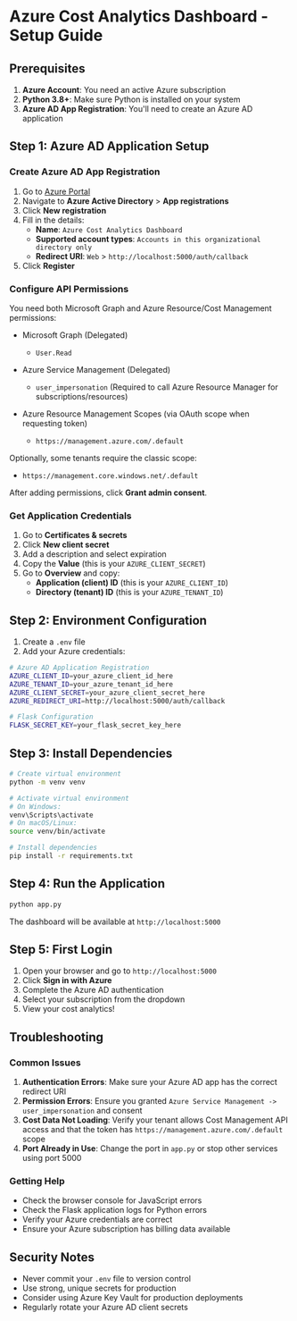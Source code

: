# Azure Cost Analytics Dashboard - Setup Guide

## Prerequisites

1. **Azure Account**: You need an active Azure subscription
2. **Python 3.8+**: Make sure Python is installed on your system
3. **Azure AD App Registration**: You'll need to create an Azure AD application

## Step 1: Azure AD Application Setup

### Create Azure AD App Registration

1. Go to [Azure Portal](https://portal.azure.com)
2. Navigate to **Azure Active Directory** > **App registrations**
3. Click **New registration**
4. Fill in the details:
   - **Name**: `Azure Cost Analytics Dashboard`
   - **Supported account types**: `Accounts in this organizational directory only`
   - **Redirect URI**: `Web` > `http://localhost:5000/auth/callback`
5. Click **Register**

### Configure API Permissions

You need both Microsoft Graph and Azure Resource/Cost Management permissions:

- Microsoft Graph (Delegated)
  - `User.Read`

- Azure Service Management (Delegated)
  - `user_impersonation` (Required to call Azure Resource Manager for subscriptions/resources)

- Azure Resource Management Scopes (via OAuth scope when requesting token)
  - `https://management.azure.com/.default`

Optionally, some tenants require the classic scope:
  - `https://management.core.windows.net/.default`

After adding permissions, click **Grant admin consent**.

### Get Application Credentials

1. Go to **Certificates & secrets**
2. Click **New client secret**
3. Add a description and select expiration
4. Copy the **Value** (this is your `AZURE_CLIENT_SECRET`)
5. Go to **Overview** and copy:
   - **Application (client) ID** (this is your `AZURE_CLIENT_ID`)
   - **Directory (tenant) ID** (this is your `AZURE_TENANT_ID`)

## Step 2: Environment Configuration

1. Create a `.env` file
2. Add your Azure credentials:

```bash
# Azure AD Application Registration
AZURE_CLIENT_ID=your_azure_client_id_here
AZURE_TENANT_ID=your_azure_tenant_id_here
AZURE_CLIENT_SECRET=your_azure_client_secret_here
AZURE_REDIRECT_URI=http://localhost:5000/auth/callback

# Flask Configuration
FLASK_SECRET_KEY=your_flask_secret_key_here
```

## Step 3: Install Dependencies

```bash
# Create virtual environment
python -m venv venv

# Activate virtual environment
# On Windows:
venv\Scripts\activate
# On macOS/Linux:
source venv/bin/activate

# Install dependencies
pip install -r requirements.txt
```

## Step 4: Run the Application

```bash
python app.py
```

The dashboard will be available at `http://localhost:5000`

## Step 5: First Login

1. Open your browser and go to `http://localhost:5000`
2. Click **Sign in with Azure**
3. Complete the Azure AD authentication
4. Select your subscription from the dropdown
5. View your cost analytics!

## Troubleshooting

### Common Issues

1. **Authentication Errors**: Make sure your Azure AD app has the correct redirect URI
2. **Permission Errors**: Ensure you granted `Azure Service Management -> user_impersonation` and consent
3. **Cost Data Not Loading**: Verify your tenant allows Cost Management API access and that the token has `https://management.azure.com/.default` scope
4. **Port Already in Use**: Change the port in `app.py` or stop other services using port 5000

### Getting Help

- Check the browser console for JavaScript errors
- Check the Flask application logs for Python errors
- Verify your Azure credentials are correct
- Ensure your Azure subscription has billing data available

## Security Notes

- Never commit your `.env` file to version control
- Use strong, unique secrets for production
- Consider using Azure Key Vault for production deployments
- Regularly rotate your Azure AD client secrets
